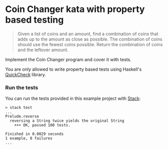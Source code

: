 # Coin Changer kata with property based testing

> Given a list of coins and an amount, find a combination of coins that adds up to the amount as close as possible.
The combination of coins should use the fewest coins possible.
Return the combination of coins and the leftover amount.

Implement the Coin Changer program and cover it with tests.

You are only allowed to write property based tests using Haskell's [QuickCheck](https://hackage.haskell.org/package/QuickCheck) library.

### Run the tests

You can run the tests provided in this example project with [Stack](https://docs.haskellstack.org):

```
> stack test
...        
Prelude.reverse
  reversing a String twice yields the original String
    +++ OK, passed 100 tests.

Finished in 0.0029 seconds
1 example, 0 failures
...                          
```
